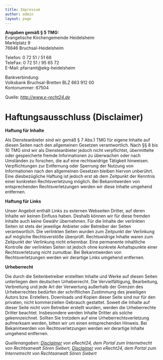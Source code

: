 ```yaml
---
title: Impressum
author: admin
layout: page
---
```

**Angaben gemäß § 5 TMG:**  
Evangelische Kirchengemeinde Heidelsheim  
Marktplatz 9  
76646 Bruchsal-Heidelsheim

Telefon: 0 72 51 / 51 68  
TeleFax: 0 72 51 / 95 65 72  
E-Mail: pfarramt@ekg-heidelsheim

Bankverbindung:  
Volksbank Bruchsal-Bretten BLZ 663 912 00  
Kontonummer: 67504

Quelle: *<a rel="nofollow" href="http://www.e-recht24.de">http://www.e-recht24.de</a>*

# Haftungsausschluss (Disclaimer)

**Haftung für Inhalte**

Als Diensteanbieter sind wir gemäß § 7 Abs.1 TMG für eigene Inhalte auf diesen Seiten nach den allgemeinen Gesetzen verantwortlich. Nach §§ 8 bis 10 TMG sind wir als Diensteanbieter jedoch nicht verpflichtet, übermittelte oder gespeicherte fremde Informationen zu überwachen oder nach Umständen zu forschen, die auf eine rechtswidrige Tätigkeit hinweisen. Verpflichtungen zur Entfernung oder Sperrung der Nutzung von Informationen nach den allgemeinen Gesetzen bleiben hiervon unberührt. Eine diesbezügliche Haftung ist jedoch erst ab dem Zeitpunkt der Kenntnis einer konkreten Rechtsverletzung möglich. Bei Bekanntwerden von entsprechenden Rechtsverletzungen werden wir diese Inhalte umgehend entfernen.

**Haftung für Links**

Unser Angebot enthält Links zu externen Webseiten Dritter, auf deren Inhalte wir keinen Einfluss haben. Deshalb können wir für diese fremden Inhalte auch keine Gewähr übernehmen. Für die Inhalte der verlinkten Seiten ist stets der jeweilige Anbieter oder Betreiber der Seiten verantwortlich. Die verlinkten Seiten wurden zum Zeitpunkt der Verlinkung auf mögliche Rechtsverstöße überprüft. Rechtswidrige Inhalte waren zum Zeitpunkt der Verlinkung nicht erkennbar. Eine permanente inhaltliche Kontrolle der verlinkten Seiten ist jedoch ohne konkrete Anhaltspunkte einer Rechtsverletzung nicht zumutbar. Bei Bekanntwerden von Rechtsverletzungen werden wir derartige Links umgehend entfernen.

**Urheberrecht**

Die durch die Seitenbetreiber erstellten Inhalte und Werke auf diesen Seiten unterliegen dem deutschen Urheberrecht. Die Vervielfältigung, Bearbeitung, Verbreitung und jede Art der Verwertung außerhalb der Grenzen des Urheberrechtes bedürfen der schriftlichen Zustimmung des jeweiligen Autors bzw. Erstellers. Downloads und Kopien dieser Seite sind nur für den privaten, nicht kommerziellen Gebrauch gestattet. Soweit die Inhalte auf dieser Seite nicht vom Betreiber erstellt wurden, werden die Urheberrechte Dritter beachtet. Insbesondere werden Inhalte Dritter als solche gekennzeichnet. Sollten Sie trotzdem auf eine Urheberrechtsverletzung aufmerksam werden, bitten wir um einen entsprechenden Hinweis. Bei Bekanntwerden von Rechtsverletzungen werden wir derartige Inhalte umgehend entfernen.</p> 

*Quellenangaben: <a rel="nofollow" href="http://www.e-recht24.de/muster-disclaimer.html" target="_blank">Disclaimer</a> von eRecht24, dem Portal zum Internetrecht von Rechtsanwalt Sören Siebert, <a rel="nofollow" href="http://www.e-recht24.de/muster-disclaimer.html" target="_blank">Disclaimer</a> von eRecht24, dem Portal zum Internetrecht von Rechtsanwalt Sören Siebert*